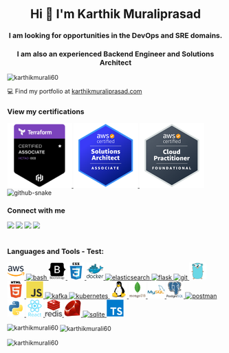 <h1 align="center">Hi 👋 I'm Karthik Muraliprasad</h1>
<h3 align="center">I am looking for opportunities in the DevOps and SRE domains.</h3>
<h3 align="center">I am also an experienced Backend Engineer and Solutions Architect</h3>

<!-- Profile Views -->
<p align="left"> <img src="https://komarev.com/ghpvc/?username=karthikmurali60&label=Profile%20views&color=0e75b6&style=flat" alt="karthikmurali60" /> </p>

<!-- Portfolio -->
💻 Find my portfolio at [karthikmuraliprasad.com](https://www.karthikmuraliprasad.com)
<br>

<!-- Certifications -->
<h3 align="left">View my certifications</h3>
<a href="https://www.credly.com/badges/ff97886c-aee9-42a8-b32e-5ca94a130000" target="_blank" rel="noreferrer"> <img src="https://github.com/karthikmurali60/karthikmurali60/blob/main/assets/Hashicorp_Certified_Terraform_Associate.png" alt="aws" width="150" height="150"/> </a>
<a href="https://www.credly.com/badges/780047c6-1d5e-4011-972d-2939ce311508" target="_blank" rel="noreferrer"> <img src="https://github.com/karthikmurali60/karthikmurali60/blob/main/assets/AWS_Certified_Solutions_Architect_Associate.png" alt="aws" width="150" height="150"/> </a>
<a href="https://www.credly.com/badges/ec6dda27-ce5b-44e6-9fa7-7ef3e68e4eb6" target="_blank" rel="noreferrer"> <img src="https://github.com/karthikmurali60/karthikmurali60/blob/main/assets/AWS_Certified_Cloud_Practitioner.png" alt="aws" width="150" height="150"/> </a>
<br>

<!-- Snake GIF -->
<picture>
  <source media="(prefers-color-scheme: dark)" srcset="https://github.com/karthikmurali60/karthikmurali60/blob/output/github-contribution-grid-snake-dark.svg" />
  <source media="(prefers-color-scheme: light)" srcset="https://github.com/karthikmurali60/karthikmurali60/blob/output/github-contribution-grid-snake.svg" />
  <img alt="github-snake" src="github-snake.svg" />
</picture> 
<br>

<!-- Connect with me -->
<h3 align="left">Connect with me</h3>
<div> 
  <a href="https://www.linkedin.com/in/karthikmuraliprasad" target="_blank"><img src="https://img.shields.io/badge/-LinkedIn-%230077B5?style=for-the-badge&logo=linkedin&logoColor=white" target="_blank"></a> 
  <a href="https://twitter.com/imkmurali" target="_blank"><img src="https://img.shields.io/badge/-Twitter-%23EA4335?style=for-the-badge&logo=youtube&logoColor=white" target="_blank"></a>
  <a href="https://instagram.com/thekarthikmurali" target="_blank"><img src="https://img.shields.io/badge/-Instagram-%23E4405F?style=for-the-badge&logo=instagram&logoColor=white" target="_blank"></a>
  <a href = "mailto: karthik.muraliprasad@gmail.com"><img src="https://img.shields.io/badge/-Gmail-%23333?style=for-the-badge&logo=gmail&logoColor=white" target="_blank"></a>
 </br>
</br>
</div>

<!-- Languages and Tools -->
<h3 align="left">Languages and Tools - Test:</h3>
<p align="left"> <a href="https://aws.amazon.com" target="_blank" rel="noreferrer"> <img src="https://raw.githubusercontent.com/devicons/devicon/master/icons/amazonwebservices/amazonwebservices-original-wordmark.svg" alt="aws" width="40" height="40"/> </a> <a href="https://www.gnu.org/software/bash/" target="_blank" rel="noreferrer"> <img src="https://www.vectorlogo.zone/logos/gnu_bash/gnu_bash-icon.svg" alt="bash" width="40" height="40"/> </a> <a href="https://getbootstrap.com" target="_blank" rel="noreferrer"> <img src="https://raw.githubusercontent.com/devicons/devicon/master/icons/bootstrap/bootstrap-plain-wordmark.svg" alt="bootstrap" width="40" height="40"/> </a> <a href="https://www.w3schools.com/css/" target="_blank" rel="noreferrer"> <img src="https://raw.githubusercontent.com/devicons/devicon/master/icons/css3/css3-original-wordmark.svg" alt="css3" width="40" height="40"/> </a> <a href="https://www.docker.com/" target="_blank" rel="noreferrer"> <img src="https://raw.githubusercontent.com/devicons/devicon/master/icons/docker/docker-original-wordmark.svg" alt="docker" width="40" height="40"/> </a> <a href="https://www.elastic.co" target="_blank" rel="noreferrer"> <img src="https://www.vectorlogo.zone/logos/elastic/elastic-icon.svg" alt="elasticsearch" width="40" height="40"/> </a> <a href="https://flask.palletsprojects.com/" target="_blank" rel="noreferrer"> <img src="https://www.vectorlogo.zone/logos/pocoo_flask/pocoo_flask-icon.svg" alt="flask" width="40" height="40"/> </a> <a href="https://git-scm.com/" target="_blank" rel="noreferrer"> <img src="https://www.vectorlogo.zone/logos/git-scm/git-scm-icon.svg" alt="git" width="40" height="40"/> </a> <a href="https://golang.org" target="_blank" rel="noreferrer"> <img src="https://raw.githubusercontent.com/devicons/devicon/master/icons/go/go-original.svg" alt="go" width="40" height="40"/> </a> <a href="https://www.w3.org/html/" target="_blank" rel="noreferrer"> <img src="https://raw.githubusercontent.com/devicons/devicon/master/icons/html5/html5-original-wordmark.svg" alt="html5" width="40" height="40"/> </a> <a href="https://developer.mozilla.org/en-US/docs/Web/JavaScript" target="_blank" rel="noreferrer"> <img src="https://raw.githubusercontent.com/devicons/devicon/master/icons/javascript/javascript-original.svg" alt="javascript" width="40" height="40"/> </a> <a href="https://kafka.apache.org/" target="_blank" rel="noreferrer"> <img src="https://www.vectorlogo.zone/logos/apache_kafka/apache_kafka-icon.svg" alt="kafka" width="40" height="40"/> </a> <a href="https://kubernetes.io" target="_blank" rel="noreferrer"> <img src="https://www.vectorlogo.zone/logos/kubernetes/kubernetes-icon.svg" alt="kubernetes" width="40" height="40"/> </a> <a href="https://www.linux.org/" target="_blank" rel="noreferrer"> <img src="https://raw.githubusercontent.com/devicons/devicon/master/icons/linux/linux-original.svg" alt="linux" width="40" height="40"/> </a> <a href="https://www.mongodb.com/" target="_blank" rel="noreferrer"> <img src="https://raw.githubusercontent.com/devicons/devicon/master/icons/mongodb/mongodb-original-wordmark.svg" alt="mongodb" width="40" height="40"/> </a> <a href="https://www.mysql.com/" target="_blank" rel="noreferrer"> <img src="https://raw.githubusercontent.com/devicons/devicon/master/icons/mysql/mysql-original-wordmark.svg" alt="mysql" width="40" height="40"/> </a> <a href="https://www.postgresql.org" target="_blank" rel="noreferrer"> <img src="https://raw.githubusercontent.com/devicons/devicon/master/icons/postgresql/postgresql-original-wordmark.svg" alt="postgresql" width="40" height="40"/> </a> <a href="https://postman.com" target="_blank" rel="noreferrer"> <img src="https://www.vectorlogo.zone/logos/getpostman/getpostman-icon.svg" alt="postman" width="40" height="40"/> </a> <a href="https://www.python.org" target="_blank" rel="noreferrer"> <img src="https://raw.githubusercontent.com/devicons/devicon/master/icons/python/python-original.svg" alt="python" width="40" height="40"/> </a> <a href="https://reactjs.org/" target="_blank" rel="noreferrer"> <img src="https://raw.githubusercontent.com/devicons/devicon/master/icons/react/react-original-wordmark.svg" alt="react" width="40" height="40"/> </a> <a href="https://redis.io" target="_blank" rel="noreferrer"> <img src="https://raw.githubusercontent.com/devicons/devicon/master/icons/redis/redis-original-wordmark.svg" alt="redis" width="40" height="40"/> </a> <a href="https://www.ruby-lang.org/en/" target="_blank" rel="noreferrer"> <img src="https://raw.githubusercontent.com/devicons/devicon/master/icons/ruby/ruby-original.svg" alt="ruby" width="40" height="40"/> </a> <a href="https://www.sqlite.org/" target="_blank" rel="noreferrer"> <img src="https://www.vectorlogo.zone/logos/sqlite/sqlite-icon.svg" alt="sqlite" width="40" height="40"/> </a> <a href="https://www.typescriptlang.org/" target="_blank" rel="noreferrer"> <img src="https://raw.githubusercontent.com/devicons/devicon/master/icons/typescript/typescript-original.svg" alt="typescript" width="40" height="40"/> </a> </p>

<p><img align="left" src="https://github-readme-stats.vercel.app/api/top-langs?username=karthikmurali60&show_icons=true&locale=en&layout=compact" alt="karthikmurali60" /></p>

<p>&nbsp;<img align="center" src="https://github-readme-stats.vercel.app/api?username=karthikmurali60&show_icons=true&locale=en" alt="karthikmurali60" /></p>

<p><img align="center" src="https://github-readme-streak-stats.herokuapp.com/?user=karthikmurali60&" alt="karthikmurali60" /></p>
